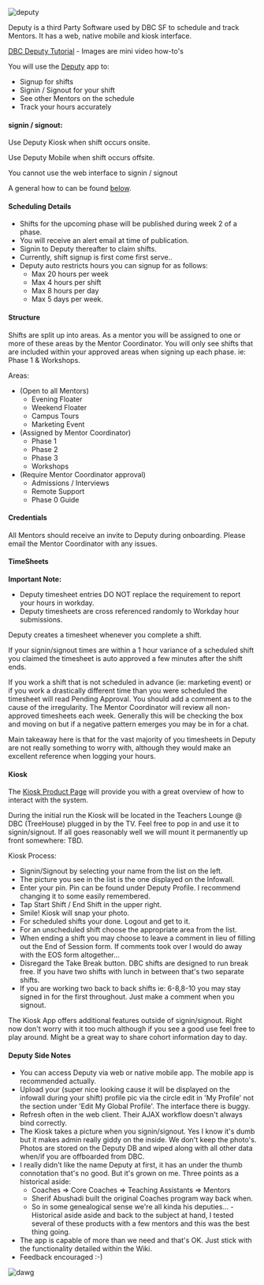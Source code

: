 ![deputy](http://www2.pcmag.com/media/images/493938-deputy-logo.jpg?thumb=y)

Deputy is a third Party Software used by DBC SF to schedule and track Mentors. It has a web, native mobile and kiosk interface.

[DBC Deputy Tutorial](https://github.com/jbomotti/deputy_docs) - Images are mini video how-to's

You will use the [Deputy](https://sfmentors.na.deputy.com) app to:
  - Signup for shifts
  - Signin / Signout for your shift
  - See other Mentors on the schedule
  - Track your hours accurately

#### signin / signout:

Use Deputy Kiosk when shift occurs onsite.

Use Deputy Mobile when shift occurs offsite.

You cannot use the web interface to signin / signout

A general how to can be found [below](#kiosk).

#### Scheduling Details

  - Shifts for the upcoming phase will be published during week 2 of a phase.
  - You will receive an alert email at time of publication.
  - Signin to Deputy thereafter to claim shifts.
  - Currently, shift signup is first come first serve..
  - Deputy auto restricts hours you can signup for as follows:
    - Max 20 hours per week
    - Max 4 hours per shift
    - Max 8 hours per day
    - Max 5 days per week.

#### Structure

Shifts are split up into areas. As a mentor you will be assigned to one or more of these areas by the Mentor Coordinator. You will only see shifts that are included within your approved areas when signing up each phase. ie: Phase 1 & Workshops.

Areas:
  - (Open to all Mentors)
    - Evening Floater
    - Weekend Floater
    - Campus Tours
    - Marketing Event
  - (Assigned by Mentor Coordinator)
    - Phase 1
    - Phase 2
    - Phase 3
    - Workshops
  - (Require Mentor Coordinator approval)
    - Admissions / Interviews
    - Remote Support
    - Phase 0 Guide

#### Credentials

All Mentors should receive an invite to Deputy during onboarding. Please email the Mentor Coordinator with any issues.

#### TimeSheets

**Important Note:**
- Deputy timesheet entries DO NOT replace the requirement to report your hours in workday.
- Deputy timesheets are cross referenced randomly to Workday hour submissions.

Deputy creates a timesheet whenever you complete a shift.

If your signin/signout times are within a 1 hour variance of a scheduled shift you claimed the timesheet is auto approved a few minutes after the shift ends.

If you work a shift that is not scheduled in advance (ie: marketing event) or if you work a drastically different time than you were scheduled the timesheet will read Pending Approval. You should add a comment as to the cause of the irregularity. The Mentor Coordinator will review all non-approved timesheets each week. Generally this will be checking the box and moving on but if a negative pattern emerges you may be in for a chat.

Main takeaway here is that for the vast majority of you timesheets in Deputy are not really something to worry with, although they would make an excellent reference when logging your hours.

#### Kiosk

The [Kiosk Product Page](https://www.deputy.com/features/time-clock) will provide you with a great overview of how to interact with the system.

During the initial run the Kiosk will be located in the Teachers Lounge @ DBC (TreeHouse) plugged in by the TV. Feel free to pop in and use it to signin/signout. If all goes reasonably well we will mount it permanently up front somewhere: TBD.

Kiosk Process:
- Signin/Signout by selecting your name from the list on the left.
- The picture you see in the list is the one displayed on the Infowall.
- Enter your pin. Pin can be found under Deputy Profile. I recommend changing it to some easily remembered.
- Tap Start Shift / End Shift in the upper right.
- Smile! Kiosk will snap your photo.
- For scheduled shifts your done. Logout and get to it.
- For an unscheduled shift choose the appropriate area from the list.
- When ending a shift you may choose to leave a comment in lieu of filling out the End of Session form. If comments took over I would do away with the EOS form altogether...
- Disregard the Take Break button. DBC shifts are designed to run break free. If you have two shifts with lunch in between that's two separate shifts.
- If you are working two back to back shifts ie: 6-8,8-10 you may stay signed in for the first throughout. Just make a comment when you signout.

The Kiosk App offers additional features outside of signin/signout. Right now don't worry with it too much although if you see a good use feel free to play around. Might be a great way to share cohort information day to day.

#### Deputy Side Notes

- You can access Deputy via web or native mobile app. The mobile app is recommended actually.
- Upload your (super nice looking cause it will be displayed on the infowall during your shift) profile pic via the circle edit in 'My Profile' not the section under 'Edit My Global Profile'. The interface there is buggy.
- Refresh often in the web client. Their AJAX workflow doesn't always bind correctly.
- The Kiosk takes a picture when you signin/signout. Yes I know it's dumb but it makes admin really giddy on the inside. We don't keep the photo's. Photos are stored on the Deputy DB and wiped along with all other data when/if you are offboarded from DBC.
- I really didn't like the name Deputy at first, it has an under the thumb connotation that's no good. But it's grown on me. Three points as a historical aside:
  - Coaches => Core Coaches => Teaching Assistants => Mentors
  - Sherif Abushadi built the original Coaches program way back when.
  - So in some genealogical sense we're all kinda his deputies...
-Historical aside aside and back to the subject at hand, I tested several of these products with a few mentors and this was the best thing going.
- The app is capable of more than we need and that's OK. Just stick with the functionality detailed within the Wiki.
- Feedback encouraged :-)

![dawg](https://pbs.twimg.com/profile_images/532612904197951489/0tsh5l5H.jpeg)
